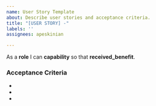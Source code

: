 ```yaml
---
name: User Story Template
about: Describe user stories and acceptance criteria.
title: "[USER STORY] -"
labels: ''
assignees: apeskinian

---
```


As a **role** I can **capability** so that **received_benefit**.

### Acceptance Criteria
-
-
-

